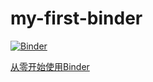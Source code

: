 # my-first-binder

[![Binder](https://mybinder.org/badge_logo.svg)](https://mybinder.org/v2/gh/fzhyzamt/my-first-binder/HEAD)

[从零开始使用Binder](https://github.com/alan-turing-institute/the-turing-way/blob/master/workshops/boost-research-reproducibility-binder/workshop-presentations/zero-to-binder-python.md)
